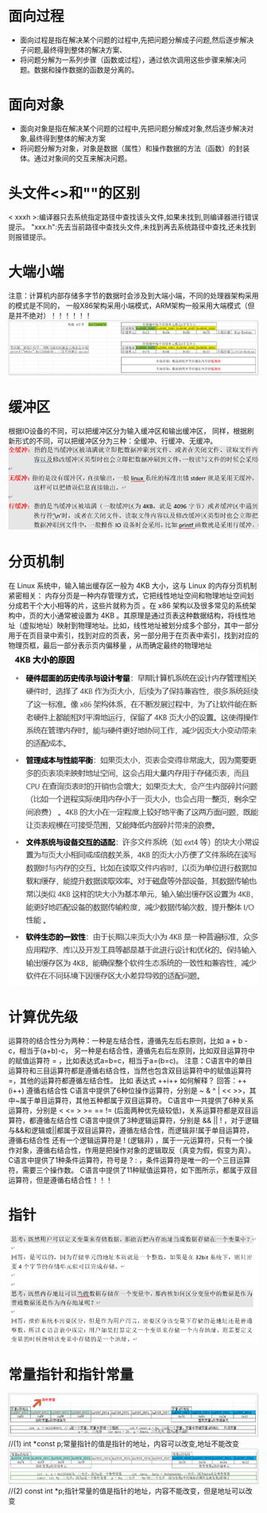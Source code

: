 ﻿# 面向过程
- 面向过程是指在解决某个问题的过程中,先把问题分解成子问题,然后逐步解决子问题,最终得到整体的解决方案、
- 将问题分解为一系列步骤（函数或过程），通过依次调用这些步骤来解决问题。数据和操作数据的函数是分离的。

# 面向对象 
- 面向对象是指在解决某个问题的过程中,先把问题分解成对象,然后逐步解决对象,最终得到整体的解决方案
- 将问题分解为对象，对象是数据（属性）和操作数据的方法（函数）的封装体。通过对象间的交互来解决问题。

# 头文件<>和""的区别
< xxxh >:编译器只去系统指定路径中查找该头文件,如果未找到,则编译器进行错误提示。
"xxx.h":先去当前路径中查找头文件,未找到再去系统路径中查找,还未找到则报错提示。

# 大端小端
注意：计算机内部存储多字节的数据时会涉及到大端小端，不同的处理器架构采用的模式是不同的，
一般X86架构采用小端模式，ARM架构一般采用大端模式（但是并不绝对）！！！！！！
![alt text](assert/大端小端.png)
# 缓冲区
根据IO设备的不同，可以把缓冲区分为输入缓冲区和输出缓冲区，
同样，根据刷新形式的不同，可以把缓冲区分为三种：全缓冲、行缓冲、无缓冲。
![alt text](assert/缓冲区.png)
# 分页机制
在 Linux 系统中，输入输出缓存区一般为 4KB 大小，这与 Linux 的内存分页机制紧密相关：
内存分页是一种内存管理方式，它把线性地址空间和物理地址空间划分成若干个大小相等的片，这些片就称为页 。在 x86 架构以及很多常见的系统架构中，页的大小通常被设置为 4KB 。其原理是通过页表这种数据结构，将线性地址（虚拟地址）映射到物理地址。比如，线性地址被划分成多个部分，其中一部分用于在页目录中索引，找到对应的页表，另一部分用于在页表中索引，找到对应的物理页框，最后一部分表示页内偏移量 ，从而确定最终的物理地址
![alt text](assert/分页机制.png)

# 计算优先级
运算符的结合性分为两种：一种是左结合性，遵循先左后右原则，比如 a + b - c，相当于(a+b)-c，
另一种是右结合性，遵循先右后左原则，比如双目运算符中的赋值运算符 = ，比如表达式a=b=c，相当于a=(b=c)。
注意：C语言中的单目运算符和三目运算符都是遵循右结合性，当然也包含双目运算符中的赋值运算符=，其他的运算符都遵循左结合性。
比如 表达式 ++i++ 如何解释？ 		回答：++(i++)  遵循右结合性
C语言中提供了6种位操作运算符，分别是  ~   &   ^   |    <<    >>，其中~属于单目运算符，其他五种都属于双目运算符。
C语言中一共提供了6种关系运算符，分别是 <  <=  >  >=  ==  != (后面两种优先级较低)，关系运算符都是双目运算符，都遵循左结合性
C语言中提供了3种逻辑运算符，分别是 &&   ||    ! ，对于逻辑与&&和逻辑或||都属于双目运算符，遵循左结合性，而逻辑非!属于单目运算符，遵循右结合性
还有一个逻辑运算符是 !  (逻辑非) ，属于一元运算符，只有一个操作对象，遵循右结合性，作用是把操作对象的逻辑取反（真变为假，假变为真）。
C语言中提供了1种条件运算符，符号是 ? : ，条件运算符是唯一的一个三目运算符，需要三个操作数。
C语言中提供了11种赋值运算符，如下图所示，都属于双目运算符，但是遵循右结合性！！！

# 指针
![alt text](assert/指针.png)

# 常量指针和指针常量
![alt text](assert/常量指针.png)  //(1)	int *const p;常量指针的值是指针的地址，内容可以改变,地址不能改变
![alt text](assert/指针常量.png)  //(2)	const int *p;指针常量的值是指针的地址，内容不能改变，但是地址可以改变